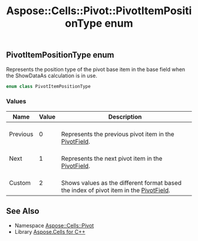 ﻿---
title: Aspose::Cells::Pivot::PivotItemPositionType enum
linktitle: PivotItemPositionType
second_title: Aspose.Cells for C++ API Reference
description: 'Aspose::Cells::Pivot::PivotItemPositionType enum. Represents the position type of the pivot base item in the base field when the ShowDataAs calculation is in use in C++.'
type: docs
weight: 3900
url: /cpp/aspose.cells.pivot/pivotitempositiontype/
---
## PivotItemPositionType enum


Represents the position type of the pivot base item in the base field when the ShowDataAs calculation is in use.

```cpp
enum class PivotItemPositionType
```

### Values

| Name | Value | Description |
| --- | --- | --- |
| Previous | 0 | <br>Represents the previous pivot item in the [PivotField](../pivotfield/). |
| Next | 1 | <br>Represents the next pivot item in the [PivotField](../pivotfield/). |
| Custom | 2 | <br>Shows values as the different format based the index of pivot item in the [PivotField](../pivotfield/). |

## See Also

* Namespace [Aspose::Cells::Pivot](../)
* Library [Aspose.Cells for C++](../../)
